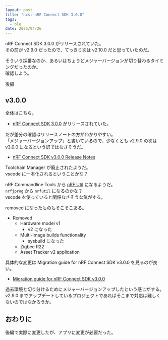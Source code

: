```yaml
---
layout: post
title: "ncs: nRF Connect SDK 3.0.0"
tags:
  - ble
date: 2025/04/26
---
```


nRF Connect SDK 3.0.0 がリリースされていた。  
その前が v2.9.0 だったので、てっきり次は v2.10.0 だと思っていたのだ。

そういう採番なのか、あるいはちょうどメジャーバージョンが切り替わるタイミングだったのか。  
確認しよう。

[後編](/2025/04/20250429-ncs.html)

## v3.0.0

全体はこちら。

* [nRF Connect SDK 3.0.0](https://docs.nordicsemi.com/bundle/ncs-3.0.0/page/nrf/index.html) がリリースされていた。  

だが差分の確認はリリースノートの方がわかりやすい。  
「メジャーバージョンアップ」と書いているので、少なくとも v2.9.0 の次は v3.0.0 になるという訳ではなさそうだ。

* [nRF Connect SDK v3.0.0 Release Notes](https://docs.nordicsemi.com/bundle/ncs-latest/page/nrf/releases_and_maturity/releases/release-notes-3.0.0.html)

Toolchain Manager が廃止されたようだ。  
vscode に一本化されるということかな？

nRF Commandline Tools から [nRF Util](https://docs.nordicsemi.com/bundle/nrfutil/page/README.html) になるようだ。  
`nrfjprog` から `nrfutil` になるのかな？  
vscode を使っていると関係なさそうな気がする。

removed になったものもそこそこある。

* Removed
  * Hardware model v1
    * v2 になった
  * Multi-image builds functionality
    * sysbuild になった
  * Zigbee R22
  * Asset Tracker v2 application

具体的な変更は Migration guide for nRF Connect SDK v3.0.0 を見るのが良い。

* [Migration guide for nRF Connect SDK v3.0.0](https://docs.nordicsemi.com/bundle/ncs-latest/page/nrf/releases_and_maturity/migration/migration_guide_3.0.html#migration-3-0)

過去環境と切り分けるためにメジャーバージョンアップしたという感じがする。  
v2.9.0 までアップデートしているプロジェクトであればそこまで対応は難しくないのではなかろうか。

## おわりに

後編で実際に変更したが、アプリに変更が必要だった。
